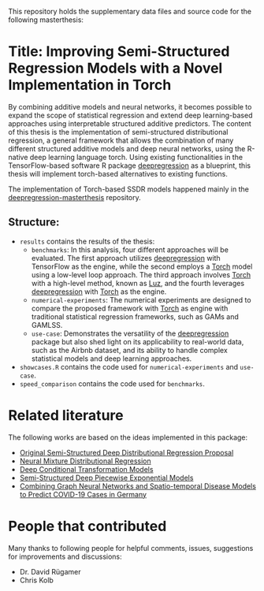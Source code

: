 This repository holds the supplementary data files and source code for the following masterthesis:

# Title: Improving Semi-Structured Regression Models with a Novel Implementation in Torch

By combining additive models and neural networks, it becomes possible to expand the scope of statistical regression and extend deep learning-based approaches using interpretable structured additive predictors. The content of this thesis is the implementation of semi-structured distributional regression, a general framework that allows the combination of many different structured additive models and deep neural networks, using the R-native deep learning language torch. Using existing functionalities in the TensorFlow-based software R package [deepregression](https://github.com/neural-structured-additive-learning/deepregression) as a blueprint, this thesis will implement torch-based alternatives to existing functions.

The implementation of Torch-based SSDR models happened mainly in the [deepregression-masterthesis](https://github.com/marquach/DeepRegression.git) repository.

## Structure:

- `results` contains the results of the thesis:
  - `benchmarks`:
  In this analysis, four different approaches will be evaluated. The first approach utilizes [deepregression](https://github.com/neural-structured-additive-learning/deepregression) with TensorFlow as the engine, while the second employs a [Torch](https://github.com/mlverse/torch.git) model using a low-level loop approach. The third approach involves [Torch](https://github.com/mlverse/torch.git) with a high-level method, known as [Luz](https://github.com/mlverse/luz), and the fourth leverages [deepregression](https://github.com/neural-structured-additive-learning/deepregression) with [Torch](https://github.com/mlverse/torch.git) as the engine.
  - `numerical-experiments`: The numerical experiments are designed to compare the proposed framework with [Torch](https://github.com/mlverse/torch.git) as engine with traditional statistical regression frameworks, such as GAMs and GAMLSS.
  - `use-case`: Demonstrates the versatility of the [deepregression](https://github.com/neural-structured-additive-learning/deepregression) package but also shed light on its applicability to real-world data, such as the Airbnb dataset, and its ability to handle complex statistical models and deep learning approaches.
- `showcases.R` contains the code used for `numerical-experiments` and `use-case`.
- `speed_comparison` contains the code used for `benchmarks`.


# Related literature

The following works are based on the ideas implemented in this package:

* [Original Semi-Structured Deep Distributional Regression Proposal](https://arxiv.org/abs/2002.05777)
* [Neural Mixture Distributional Regression](https://arxiv.org/abs/2010.06889)
* [Deep Conditional Transformation Models](https://arxiv.org/abs/2010.07860)
* [Semi-Structured Deep Piecewise Exponential Models](https://arxiv.org/abs/2011.05824)
* [Combining Graph Neural Networks and Spatio-temporal Disease Models to Predict COVID-19 Cases in Germany](https://arxiv.org/abs/2101.00661)

# People that contributed

Many thanks to following people for helpful comments, issues, suggestions for improvements and discussions: 

* Dr. David Rügamer
* Chris Kolb
